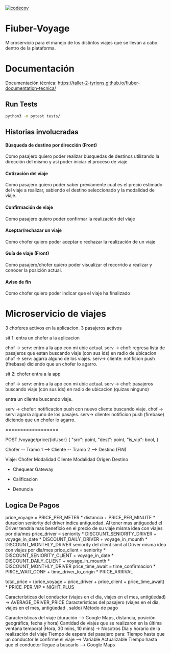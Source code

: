[![codecov](https://codecov.io/gh/Taller-2-Tyrions/fiuber-voyage/branch/main/graph/badge.svg?token=98bKdacJw1)](https://codecov.io/gh/Taller-2-Tyrions/fiuber-voyage)

# Fiuber-Voyage
Microservicio para el manejo de los distintos viajes que se llevan a cabo dentro de la plataforma.

# Documentación
Documentación técnica: https://taller-2-tyrions.github.io/fiuber-documentation-tecnica/

## Run Tests

```bash
python3 -m pytest tests/
```

## Historias involucradas

#### Búsqueda de destino por dirección (Front)

Como pasajero quiero poder realizar búsquedas de destinos utilizando la dirección del mismo y así poder iniciar el proceso de viaje

#### Cotización del viaje

Como pasajero quiero poder saber previamente cual es el precio estimado del viaje a realizar, sabiendo el destino seleccionado y la modalidad de viaje.

#### Confirmación de viaje

Como pasajero quiero poder confirmar la realización del viaje

#### Aceptar/rechazar un viaje

Como chofer quiero poder aceptar o rechazar la realización de un viaje

#### Guía de viaje (Front)

Como pasajero/chofer quiero poder visualizar el recorrido a realizar y conocer la posición actual.

#### Aviso de fin 

Como chofer quiero poder indicar que el viaje ha finalizado

# Microservicio de viajes

3 choferes activos en la aplicacion. 3 pasajeros activos

sit 1: entra un chofer a la aplicacion


chof -> serv: entro a la app con mi ubic actual.
serv -> chof: regresa lista de pasajeros que estan buscando viaje (con sus ids) en radio de ubicacion
chof -> serv: agarra alguno de los viajes.
serv-> cliente: notificion push (firebase) diciendo que un chofer lo agarro.  



sit 2: chofer entra a la app


chof -> serv: entro a la app con mi ubic actual. 
serv -> chof: pasajeros buscando viaje (con sus ids) en radio de ubicacion (quizas ninguno)

entra un cliente buscando viaje.

serv -> chofer: notificacion push con nuevo cliente buscando viaje. 
chof -> serv: agarra alguno de los pasajes. 
serv-> cliente: notificion push (firebase) diciendo que un chofer lo agarro.

==================

POST /voyage/price/{idUser}
{
    "src": point,
    "dest": point,
    "is_vip": bool,
}

Chofer -- Tramo 1 --> Cliente -- Tramo 2 --> Destino (FIN)

Viaje:
	Chofer
		Modalidad
	Cliente 
		Modalidad
	Origen
	Destino
	


 - Chequear Gateway

 - Calificacion
 - Denuncia


## Logica De Pagos


price_voyage = PRICE_PER_METER * distancia + PRICE_PER_MINUTE * duracion
  seniority del driver indica antiguedad. Al tener mas antiguedad el Driver
       tendria mas beneficio en el precio de su viaje
  misma idea con viajes por dia/mes
price_driver = seniority * DISCOUNT_SENIORITY_DRIVER +  voyage_in_date *
      DISCOUNT_DAILY_DRIVER + voyage_in_mounth * DISCOUNT_MONTHLY_DRIVER
  seniority del client simil al Driver
  misma idea con viajes por dia/mes
price_client = seniority * DISCOUNT_SENIORITY_CLIENT + voyage_in_date *
      DISCOUNT_DAILY_CLIENT + voyage_in_mounth * DISCOUNT_MONTHLY_DRIVER
price_time_await = time_confirmacion * PRICE_WAIT_CONF +
  time_driver_to_origin * PRICE_ARRIVAL

total_price = (price_voyage + price_driver + price_client + price_time_await)
      * PRICE_PER_VIP * NIGHT_PLUS

Características del conductor (viajes en el día, viajes en el mes,
      antigüedad) -> AVERAGE_DRIVER_PRICE
Características del pasajero (viajes en el día, viajes en el mes, antigüedad
      , saldo)
Método de pago

Características del viaje
(duración --> Google Maps, distancia, posición geográfica, fecha y hora)
Cantidad de viajes que se realizaron en la última ventana temporal
(Hora, 30 mins, 10 mins) -> Nosotros
Día y horario de la realización del viaje
Tiempo de espera del pasajero para:
Tiempo hasta que un conductor le confirme
el viaje --> Variable Actualizable
Tiempo hasta que el conductor llegue a buscarlo --> Google Maps
